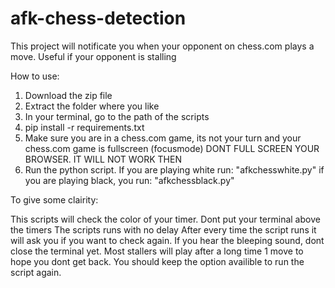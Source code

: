 # afk-chess-detection
This project will notificate you when your opponent on chess.com plays a move. Useful if your opponent is stalling

How to use:

1. Download the zip file
2. Extract the folder where you like
3. In your terminal, go to the path of the scripts
4. pip install -r requirements.txt
5. Make sure you are in a chess.com game, its not your turn and your chess.com game is fullscreen (focusmode) DONT FULL SCREEN YOUR BROWSER. IT WILL NOT WORK THEN
6. Run the python script. If you are playing white run: "afkchesswhite.py" if you are playing black, you run: "afkchessblack.py"

To give some clairity:

This scripts will check the color of your timer. Dont put your terminal above the timers
The scripts runs with no delay
After every time the script runs it will ask you if you want to check again. If you hear the bleeping sound, dont close the terminal yet. Most stallers will play after a long time 1 move to hope you dont get back. You should keep the option availible to run the script again.

